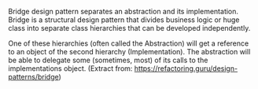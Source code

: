 Bridge design pattern separates an abstraction and its implementation.
Bridge is a structural design pattern that divides business logic or huge class into separate class hierarchies that can be developed independently.

One of these hierarchies (often called the Abstraction) will get a reference to an object of the second hierarchy (Implementation). 
The abstraction will be able to delegate some (sometimes, most) of its calls to the implementations object.
(Extract from: https://refactoring.guru/design-patterns/bridge)

